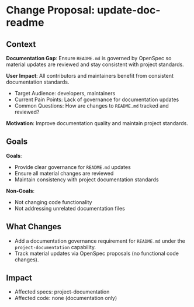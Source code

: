 # Change Proposal: update-doc-readme

## Context

**Documentation Gap**: Ensure `README.md` is governed by OpenSpec so material updates are reviewed and stay consistent with project standards.

**User Impact**: All contributors and maintainers benefit from consistent documentation standards.
- Target Audience: developers, maintainers
- Current Pain Points: Lack of governance for documentation updates
- Common Questions: How are changes to `README.md` tracked and reviewed?

**Motivation**: Improve documentation quality and maintain project standards.

## Goals

**Goals**:
- Provide clear governance for `README.md` updates
- Ensure all material changes are reviewed
- Maintain consistency with project documentation standards

**Non-Goals**:
- Not changing code functionality
- Not addressing unrelated documentation files

## What Changes

- Add a documentation governance requirement for `README.md` under the `project-documentation` capability.
- Track material updates via OpenSpec proposals (no functional code changes).

## Impact

- Affected specs: project-documentation
- Affected code: none (documentation only)
